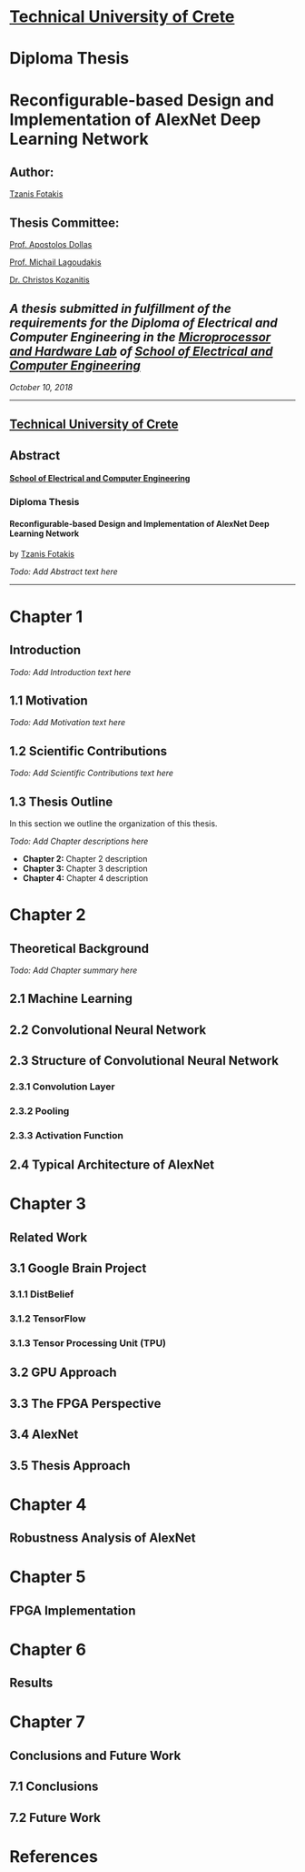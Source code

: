 <!-- Reference links -->
[dollasPage]: https://www.ece.tuc.gr/index.php?id=4531&tx_tuclabspersonnel_list%5Bperson%5D=289&tx_tuclabspersonnel_list%5Baction%5D=person&tx_tuclabspersonnel_list%5Bcontroller%5D=List

[lagoudakisPage]: https://www.ece.tuc.gr/index.php?id=4531&tx_tuclabspersonnel_list%5Bperson%5D=313&tx_tuclabspersonnel_list%5Baction%5D=person&tx_tuclabspersonnel_list%5Bcontroller%5D=List

[kozanitisPage]: https://www.linkedin.com/in/christos-kozanitis-a3b173a8/

[tzanisPage]: https://www.linkedin.com/in/fotakistzanis/

[tucPage]: https://www.tuc.gr

[ecePage]: https://www.ece.tuc.gr/

[mhlPage]: https://www.mhl.tuc.gr/


<!-- Document -->
# [Technical University of Crete][tucPage]
# Diploma Thesis
# Reconfigurable-based Design and Implementation of AlexNet Deep Learning Network

## Author:
[Tzanis Fotakis][tzanisPage]

## Thesis Committee:
[Prof. Apostolos Dollas][dollasPage]

[Prof. Michail Lagoudakis][lagoudakisPage]

[Dr. Christos Kozanitis][kozanitisPage]

## *A thesis submitted in fulfillment of the requirements for the Diploma of Electrical and Computer Engineering in the [Microprocessor and Hardware Lab][mhlPage] of [School of Electrical and Computer Engineering][ecePage]*

*October 10, 2018*
___

## [Technical University of Crete][tucPage]
## Abstract
#### [School of Electrical and Computer Engineering][ecePage]
### Diploma Thesis
#### Reconfigurable-based Design and Implementation of AlexNet Deep Learning Network
by [Tzanis Fotakis][tzanisPage]

*Todo: Add Abstract text here*

---
# Chapter 1
## Introduction
*Todo: Add Introduction text here*

## 1.1 Motivation
*Todo: Add Motivation text here*

## 1.2 Scientific Contributions
*Todo: Add Scientific Contributions text here*

## 1.3 Thesis Outline
In this section we outline the organization of this thesis.

*Todo: Add Chapter descriptions here*
* **Chapter 2:** Chapter 2 description
* **Chapter 3:** Chapter 3 description
* **Chapter 4:** Chapter 4 description

# Chapter 2
## Theoretical Background
*Todo: Add Chapter summary here*

## 2.1 Machine Learning
## 2.2 Convolutional Neural Network
## 2.3 Structure of Convolutional Neural Network
### 2.3.1 Convolution Layer
### 2.3.2 Pooling
### 2.3.3 Activation Function
## 2.4 Typical Architecture of AlexNet

# Chapter 3
## Related Work
## 3.1 Google Brain Project
### 3.1.1 DistBelief
### 3.1.2 TensorFlow
### 3.1.3 Tensor Processing Unit (TPU)

## 3.2 GPU Approach

## 3.3 The FPGA Perspective

## 3.4 AlexNet

## 3.5 Thesis Approach

# Chapter 4
## Robustness Analysis of AlexNet

# Chapter 5
## FPGA Implementation

# Chapter 6
## Results

# Chapter 7
## Conclusions and Future Work
## 7.1 Conclusions
## 7.2 Future Work

# References
